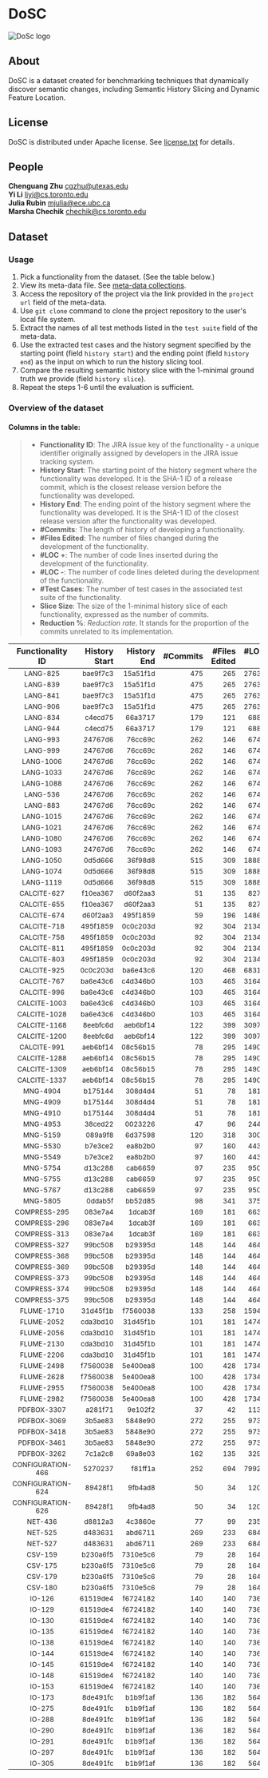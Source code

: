 # DoSC

![DoSc logo](http://www.cs.toronto.edu/~polaris/img/benchmark/DoSC.png "DoSC")

<!--This repository is for MSR 2017 paper - *A Dataset for Dynamic Discovery of Semantic Changes in Version Controlled Software Histories*.-->
## About
DoSC is a dataset created for benchmarking techniques that dynamically discover semantic changes, including Semantic History Slicing and Dynamic Feature Location.

## License
DoSC is distributed under Apache license. See [license.txt](https://github.com/Chenguang-Zhu/DoSC/blob/master/license.txt) for details.

## People
**Chenguang Zhu**  cgzhu@utexas.edu  
**Yi Li**  liyi@cs.toronto.edu  
**Julia Rubin**  mjulia@ece.ubc.ca  
**Marsha Chechik**  chechik@cs.toronto.edu    

## Dataset
### Usage
1. Pick a functionality from the dataset. (See the table below.)
2. View its meta-data file. See [meta-data collections](https://github.com/Chenguang-Zhu/DoSC/blob/master/meta-data).
3. Access the repository of the project via the link provided in the `project url` field of the meta-data.
4. Use `git clone` command to clone the project repository to the user's local file system.
5. Extract the names of all test methods listed in the `test suite`	field of the meta-data.
6. Use the extracted test cases and the history segment specified by the starting point (field `history start`) and the ending point (field `history end`) as the input on which to run the history slicing tool.
7. Compare the resulting semantic history slice with the 1-minimal ground truth we provide (field `history slice`).
8. Repeat the steps 1-6 until the evaluation is sufficient. 

### Overview of the dataset
#### Columns in the table:
>+ **Functionality ID**: The JIRA issue key of the functionality - a unique identifier originally assigned by developers in the JIRA issue tracking system.
>+ **History Start**: The starting point of the history segment where the functionality was developed. It is the SHA-1 ID of a release commit, which is the closest release version before the functionality was developed.
>+ **History End**: The ending point of the history segment where the functionality was developed. It is the SHA-1 ID of the closest release version after the functionality was developed.
>+ **#Commits**: The length of history of developing a functionality.
>+ **#Files Edited**: The number of files changed during the development of the functionality.
>+ **#LOC +**: The number of code lines inserted during the development of the functionality.
>+ **#LOC -**: The number of code lines deleted during the development of the functionality.
>+ **#Test Cases**: The number of test cases in the associated test suite of the functionality.
>+ **Slice Size**: The size of the 1-minimal history slice of each functionality, expressed as the number of commits.
>+ **Reduction %**: *Reduction rate*. It stands for the proportion of the commits unrelated to its implementation.

|Functionality ID|History Start|History End|#Commits|#Files Edited|#LOC +|#LOC -|#Test cases|Slice Size|Reduction %| 
|:-------------:|-------------:|-----------:|--------:|-------------:|------:|------:|-----------:|----------:|--:|
|<sub>LANG-825</sub>|<sub>bae9f7c3</sub>|<sub>15a51f1d</sub>|<sub>475</sub>|<sub>265</sub>|<sub>27630</sub>|<sub>11935</sub>|<sub>2</sub>|<sub>118</sub>|<sub>75.16</sub>|
|<sub>LANG-839</sub>|<sub>bae9f7c3</sub>|<sub>15a51f1d</sub>|<sub>475</sub>|<sub>265</sub>|<sub>27630</sub>|<sub>11935</sub>|<sub>2</sub>|<sub>200</sub>|<sub>57.89</sub>|
|<sub>LANG-841</sub>|<sub>bae9f7c3</sub>|<sub>15a51f1d</sub>|<sub>475</sub>|<sub>265</sub>|<sub>27630</sub>|<sub>11935</sub>|<sub>2</sub>|<sub>200</sub>|<sub>57.89</sub>|
|<sub>LANG-906</sub>|<sub>bae9f7c3</sub>|<sub>15a51f1d</sub>|<sub>475</sub>|<sub>265</sub>|<sub>27630</sub>|<sub>11935</sub>|<sub>5</sub>|<sub>1</sub>|<sub>99.79</sub>|
|<sub>LANG-834</sub>|<sub>c4ecd75</sub>|<sub>66a3717</sub>|<sub>179</sub>|<sub>121</sub>|<sub>6889</sub>|<sub>1807</sub>|<sub>12</sub>|<sub>12</sub>|<sub>93.3</sub>|
|<sub>LANG-944</sub>|<sub>c4ecd75</sub>|<sub>66a3717</sub>|<sub>179</sub>|<sub>121</sub>|<sub>6889</sub>|<sub>1807</sub>|<sub>1</sub>|<sub>24</sub>|<sub>86.59</sub>|
|<sub>LANG-993</sub>|<sub>24767d6</sub>|<sub>76cc69c</sub>|<sub>262</sub>|<sub>146</sub>|<sub>6741</sub>|<sub>2076</sub>|<sub>10</sub>|<sub>6</sub>|<sub>97.71</sub>|
|<sub>LANG-999</sub>|<sub>24767d6</sub>|<sub>76cc69c</sub>|<sub>262</sub>|<sub>146</sub>|<sub>6741</sub>|<sub>2076</sub>|<sub>5</sub>|<sub>15</sub>|<sub>94.27</sub>|
|<sub>LANG-1006</sub>|<sub>24767d6</sub>|<sub>76cc69c</sub>|<sub>262</sub>|<sub>146</sub>|<sub>6741</sub>|<sub>2076</sub>|<sub>2</sub>|<sub>14</sub>|<sub>94.66</sub>|
|<sub>LANG-1033</sub>|<sub>24767d6</sub>|<sub>76cc69c</sub>|<sub>262</sub>|<sub>146</sub>|<sub>6741</sub>|<sub>2076</sub>|<sub>1</sub>|<sub>22</sub>|<sub>91.6</sub>|
|<sub>LANG-1088</sub>|<sub>24767d6</sub>|<sub>76cc69c</sub>|<sub>262</sub>|<sub>146</sub>|<sub>6741</sub>|<sub>2076</sub>|<sub>2</sub>|<sub>1</sub>|<sub>99.62</sub>|
|<sub>LANG-536</sub>|<sub>24767d6</sub>|<sub>76cc69c</sub>|<sub>262</sub>|<sub>146</sub>|<sub>6741</sub>|<sub>2076</sub>|<sub>17</sub>|<sub>30</sub>|<sub>88.55</sub>|
|<sub>LANG-883</sub>|<sub>24767d6</sub>|<sub>76cc69c</sub>|<sub>262</sub>|<sub>146</sub>|<sub>6741</sub>|<sub>2076</sub>|<sub>1</sub>|<sub>36</sub>|<sub>86.26</sub>|
|<sub>LANG-1015</sub>|<sub>24767d6</sub>|<sub>76cc69c</sub>|<sub>262</sub>|<sub>146</sub>|<sub>6741</sub>|<sub>2076</sub>|<sub>9</sub>|<sub>39</sub>|<sub>85.11</sub>|
|<sub>LANG-1021</sub>|<sub>24767d6</sub>|<sub>76cc69c</sub>|<sub>262</sub>|<sub>146</sub>|<sub>6741</sub>|<sub>2076</sub>|<sub>16</sub>|<sub>28</sub>|<sub>89.31</sub>|
|<sub>LANG-1080</sub>|<sub>24767d6</sub>|<sub>76cc69c</sub>|<sub>262</sub>|<sub>146</sub>|<sub>6741</sub>|<sub>2076</sub>|<sub>8</sub>|<sub>38</sub>|<sub>85.5</sub>|
|<sub>LANG-1093</sub>|<sub>24767d6</sub>|<sub>76cc69c</sub>|<sub>262</sub>|<sub>146</sub>|<sub>6741</sub>|<sub>2076</sub>|<sub>2</sub>|<sub>63</sub>|<sub>75.95
|<sub>LANG-1050</sub>|<sub>0d5d666</sub>|<sub>36f98d8</sub>|<sub>515</sub>|<sub>309</sub>|<sub>18885</sub>|<sub>6395</sub>|<sub>4</sub>|<sub>8</sub>|<sub>98.45</sub>|
|<sub>LANG-1074</sub>|<sub>0d5d666</sub>|<sub>36f98d8</sub>|<sub>515</sub>|<sub>309</sub>|<sub>18885</sub>|<sub>6395</sub>|<sub>9</sub>|<sub>6</sub>|<sub>98.83</sub>|
|<sub>LANG-1119</sub>|<sub>0d5d666</sub>|<sub>36f98d8</sub>|<sub>515</sub>|<sub>309</sub>|<sub>18885</sub>|<sub>6395</sub>|<sub>1</sub>|<sub>1</sub>|<sub>99.81</sub>|
|<sub>CALCITE-627</sub>|<sub>f10ea367</sub>|<sub>d60f2aa3</sub>|<sub>51</sub>|<sub>135</sub>|<sub>8274</sub>|<sub>1446</sub>|<sub>2</sub>|<sub>19</sub>|<sub>62.75</sub>|
|<sub>CALCITE-655</sub>|<sub>f10ea367</sub>|<sub>d60f2aa3</sub>|<sub>51</sub>|<sub>135</sub>|<sub>8274</sub>|<sub>1446</sub>|<sub>1</sub>|<sub>19</sub>|<sub>62.75</sub>|
|<sub>CALCITE-674</sub>|<sub>d60f2aa3</sub>|<sub>495f1859</sub>|<sub>59</sub>|<sub>196</sub>|<sub>14861</sub>|<sub>9173</sub>|<sub>1</sub>|<sub>11</sub>|<sub>81.36</sub>|
|<sub>CALCITE-718</sub>|<sub>495f1859</sub>|<sub>0c0c203d</sub>|<sub>92</sub>|<sub>304</sub>|<sub>21348</sub>|<sub>7686</sub>|<sub>1</sub>|<sub>14</sub>|<sub>84.78</sub>|
|<sub>CALCITE-758</sub>|<sub>495f1859</sub>|<sub>0c0c203d</sub>|<sub>92</sub>|<sub>304</sub>|<sub>21348</sub>|<sub>7686</sub>|<sub>1</sub>|<sub>1</sub>|<sub>98.91</sub>|
|<sub>CALCITE-811</sub>|<sub>495f1859</sub>|<sub>0c0c203d</sub>|<sub>92</sub>|<sub>304</sub>|<sub>21348</sub>|<sub>7686</sub>|<sub>1</sub>|<sub>1</sub>|<sub>98.91</sub>|
|<sub>CALCITE-803</sub>|<sub>495f1859</sub>|<sub>0c0c203d</sub>|<sub>92</sub>|<sub>304</sub>|<sub>21348</sub>|<sub>7686</sub>|<sub>1</sub>|<sub>1</sub>|<sub>98.91</sub>|
|<sub>CALCITE-925</sub>|<sub>0c0c203d</sub>|<sub>ba6e43c6</sub>|<sub>120</sub>|<sub>468</sub>|<sub>68314</sub>|<sub>6096</sub>|<sub>3</sub>|<sub>1</sub>|<sub>99.17</sub>|
|<sub>CALCITE-767</sub>|<sub>ba6e43c6</sub>|<sub>c4d346b0</sub>|<sub>103</sub>|<sub>465</sub>|<sub>31647</sub>|<sub>13594</sub>|<sub>1</sub>|<sub>8</sub>|<sub>92.23</sub>|
|<sub>CALCITE-996</sub>|<sub>ba6e43c6</sub>|<sub>c4d346b0</sub>|<sub>103</sub>|<sub>465</sub>|<sub>31647</sub>|<sub>13594</sub>|<sub>1</sub>|<sub>1</sub>|<sub>99.03</sub>|
|<sub>CALCITE-1003</sub>|<sub>ba6e43c6</sub>|<sub>c4d346b0</sub>|<sub>103</sub>|<sub>465</sub>|<sub>31647</sub>|<sub>13594</sub>|<sub>25</sub>|<sub>14</sub>|<sub>86.41</sub>|
|<sub>CALCITE-1028</sub>|<sub>ba6e43c6</sub>|<sub>c4d346b0</sub>|<sub>103</sub>|<sub>465</sub>|<sub>31647</sub>|<sub>13594</sub>|<sub>1</sub>|<sub>6</sub>|<sub>94.17</sub>|
|<sub>CALCITE-1168</sub>|<sub>8eebfc6d</sub>|<sub>aeb6bf14</sub>|<sub>122</sub>|<sub>399</sub>|<sub>30975</sub>|<sub>4800</sub>|<sub>3</sub>|<sub>2</sub>|<sub>98.36</sub>|
|<sub>CALCITE-1200</sub>|<sub>8eebfc6d</sub>|<sub>aeb6bf14</sub>|<sub>122</sub>|<sub>399</sub>|<sub>30975</sub>|<sub>4800</sub>|<sub>3</sub>|<sub>2</sub>|<sub>98.36</sub>|
|<sub>CALCITE-991</sub>|<sub>aeb6bf14</sub>|<sub>08c56b15</sub>|<sub>78</sub>|<sub>295</sub>|<sub>14908</sub>|<sub>3637</sub>|<sub>5</sub>|<sub>1</sub>|<sub>98.72</sub>|
|<sub>CALCITE-1288</sub>|<sub>aeb6bf14</sub>|<sub>08c56b15</sub>|<sub>78</sub>|<sub>295</sub>|<sub>14908</sub>|<sub>3637</sub>|<sub>1</sub>|<sub>6</sub>|<sub>92.31</sub>|
|<sub>CALCITE-1309</sub>|<sub>aeb6bf14</sub>|<sub>08c56b15</sub>|<sub>78</sub>|<sub>295</sub>|<sub>14908</sub>|<sub>3637</sub>|<sub>8</sub>|<sub>7</sub>|<sub>91.03</sub>|
|<sub>CALCITE-1337</sub>|<sub>aeb6bf14</sub>|<sub>08c56b15</sub>|<sub>78</sub>|<sub>295</sub>|<sub>14908</sub>|<sub>3637</sub>|<sub>2</sub>|<sub>5</sub>|<sub>93.59</sub>|
|<sub>MNG-4904</sub>|<sub>b175144</sub>|<sub>308d4d4</sub>|<sub>51</sub>|<sub>78</sub>|<sub>1816</sub>|<sub>713</sub>|<sub>1</sub>|<sub>7</sub>|<sub>86.27</sub>|
|<sub>MNG-4909</sub>|<sub>b175144</sub>|<sub>308d4d4</sub>|<sub>51</sub>|<sub>78</sub>|<sub>1816</sub>|<sub>713</sub>|<sub>2</sub>|<sub>7</sub>|<sub>86.27</sub>|
|<sub>MNG-4910</sub>|<sub>b175144</sub>|<sub>308d4d4</sub>|<sub>51</sub>|<sub>78</sub>|<sub>1816</sub>|<sub>713</sub>|<sub>1</sub>|<sub>7</sub>|<sub>86.27</sub>|
|<sub>MNG-4953</sub>|<sub>38ced22</sub>|<sub>0023226</sub>|<sub>47</sub>|<sub>96</sub>|<sub>2448</sub>|<sub>329</sub>|<sub>1</sub>|<sub>6</sub>|<sub>87.23</sub>|
|<sub>MNG-5159</sub>|<sub>089a9f8</sub>|<sub>6d37598</sub>|<sub>120</sub>|<sub>318</sub>|<sub>3003</sub>|<sub>1098</sub>|<sub>4</sub>|<sub>2</sub>|<sub>98.33</sub>|
|<sub>MNG-5530</sub>|<sub>b7e3ce2</sub>|<sub>ea8b2b0</sub>|<sub>97</sub>|<sub>160</sub>|<sub>4431</sub>|<sub>4144</sub>|<sub>1</sub>|<sub>1</sub>|<sub>98.97</sub>|
|<sub>MNG-5549</sub>|<sub>b7e3ce2</sub>|<sub>ea8b2b0</sub>|<sub>97</sub>|<sub>160</sub>|<sub>4431</sub>|<sub>4144</sub>|<sub>1</sub>|<sub>13</sub>|<sub>86.6</sub>|
|<sub>MNG-5754</sub>|<sub>d13c288</sub>|<sub>cab6659</sub>|<sub>97</sub>|<sub>235</sub>|<sub>9500</sub>|<sub>3930</sub>|<sub>4</sub>|<sub>8</sub>|<sub>91.75</sub>|
|<sub>MNG-5755</sub>|<sub>d13c288</sub>|<sub>cab6659</sub>|<sub>97</sub>|<sub>235</sub>|<sub>9500</sub>|<sub>3930</sub>|<sub>5</sub>|<sub>7</sub>|<sub>92.78</sub>|
|<sub>MNG-5767</sub>|<sub>d13c288</sub>|<sub>cab6659</sub>|<sub>97</sub>|<sub>235</sub>|<sub>9500</sub>|<sub>3930</sub>|<sub>3</sub>|<sub>21</sub>|<sub>78.35</sub>|
|<sub>MNG-5805</sub>|<sub>0ddab5f</sub>|<sub>bb52d85</sub>|<sub>98</sub>|<sub>341</sub>|<sub>3751</sub>|<sub>3030</sub>|<sub>2</sub>|<sub>11</sub>|<sub>88.78</sub>|
|<sub>COMPRESS-295</sub>|<sub>083e7a4</sub>|<sub>1dcab3f</sub>|<sub>169</sub>|<sub>181</sub>|<sub>6638</sub>|<sub>1580</sub>|<sub>2</sub>|<sub>1</sub>|<sub>99.41</sub>|
|<sub>COMPRESS-296</sub>|<sub>083e7a4</sub>|<sub>1dcab3f</sub>|<sub>169</sub>|<sub>181</sub>|<sub>6638</sub>|<sub>1580</sub>|<sub>3</sub>|<sub>37</sub>|<sub>78.11</sub>|
|<sub>COMPRESS-313</sub>|<sub>083e7a4</sub>|<sub>1dcab3f</sub>|<sub>169</sub>|<sub>181</sub>|<sub>6638</sub>|<sub>1580</sub>|<sub>3</sub>|<sub>40</sub>|<sub>76.33</sub>|
|<sub>COMPRESS-327</sub>|<sub>99bc508</sub>|<sub>b29395d</sub>|<sub>148</sub>|<sub>144</sub>|<sub>4644</sub>|<sub>2006</sub>|<sub>18</sub>|<sub>26</sub>|<sub>82.43</sub>|
|<sub>COMPRESS-368</sub>|<sub>99bc508</sub>|<sub>b29395d</sub>|<sub>148</sub>|<sub>144</sub>|<sub>4644</sub>|<sub>2006</sub>|<sub>6</sub>|<sub>12</sub>|<sub>91.89</sub>|
|<sub>COMPRESS-369</sub>|<sub>99bc508</sub>|<sub>b29395d</sub>|<sub>148</sub>|<sub>144</sub>|<sub>4644</sub>|<sub>2006</sub>|<sub>2</sub>|<sub>10</sub>|<sub>93.24</sub>|
|<sub>COMPRESS-373</sub>|<sub>99bc508</sub>|<sub>b29395d</sub>|<sub>148</sub>|<sub>144</sub>|<sub>4644</sub>|<sub>2006</sub>|<sub>1</sub>|<sub>14</sub>|<sub>90.54</sub>|
|<sub>COMPRESS-374</sub>|<sub>99bc508</sub>|<sub>b29395d</sub>|<sub>148</sub>|<sub>144</sub>|<sub>4644</sub>|<sub>2006</sub>|<sub>8</sub>|<sub>15</sub>|<sub>89.86</sub>|
|<sub>COMPRESS-375</sub>|<sub>99bc508</sub>|<sub>b29395d</sub>|<sub>148</sub>|<sub>144</sub>|<sub>4644</sub>|<sub>2006</sub>|<sub>2</sub>|<sub>1</sub>|<sub>99.32</sub>|
|<sub>FLUME-1710</sub>|<sub>31d45f1b</sub>|<sub>f7560038</sub>|<sub>133</sub>|<sub>258</sub>|<sub>15949</sub>|<sub>2783</sub>|<sub>1</sub>|<sub>1</sub>|<sub>99.25</sub>|
|<sub>FLUME-2052</sub>|<sub>cda3bd10</sub>|<sub>31d45f1b</sub>|<sub>101</sub>|<sub>181</sub>|<sub>14742</sub>|<sub>3097</sub>|<sub>5</sub>|<sub>3</sub>|<sub>97.03</sub>|
|<sub>FLUME-2056</sub>|<sub>cda3bd10</sub>|<sub>31d45f1b</sub>|<sub>101</sub>|<sub>181</sub>|<sub>14742</sub>|<sub>3097</sub>|<sub>1</sub>|<sub>5</sub>|<sub>95.05</sub>|
|<sub>FLUME-2130</sub>|<sub>cda3bd10</sub>|<sub>31d45f1b</sub>|<sub>101</sub>|<sub>181</sub>|<sub>14742</sub>|<sub>3097</sub>|<sub>1</sub>|<sub>3</sub>|<sub>97.03</sub>|
|<sub>FLUME-2206</sub>|<sub>cda3bd10</sub>|<sub>31d45f1b</sub>|<sub>101</sub>|<sub>181</sub>|<sub>14742</sub>|<sub>3097</sub>|<sub>1</sub>|<sub>4</sub>|<sub>96.04</sub>|
|<sub>FLUME-2498</sub>|<sub>f7560038</sub>|<sub>5e400ea8</sub>|<sub>100</sub>|<sub>428</sub>|<sub>17341</sub>|<sub>8187</sub>|<sub>17</sub>|<sub>65</sub>|<sub>35</sub>|
|<sub>FLUME-2628</sub>|<sub>f7560038</sub>|<sub>5e400ea8</sub>|<sub>100</sub>|<sub>428</sub>|<sub>17341</sub>|<sub>8187</sub>|<sub>7</sub>|<sub>1</sub>|<sub>99</sub>|
|<sub>FLUME-2955</sub>|<sub>f7560038</sub>|<sub>5e400ea8</sub>|<sub>100</sub>|<sub>428</sub>|<sub>17341</sub>|<sub>8187</sub>|<sub>1</sub>|<sub>65</sub>|<sub>35</sub>|
|<sub>FLUME-2982</sub>|<sub>f7560038</sub>|<sub>5e400ea8</sub>|<sub>100</sub>|<sub>428</sub>|<sub>17341</sub>|<sub>8187</sub>|<sub>2</sub>|<sub>35</sub>|<sub>65</sub>|
|<sub>PDFBOX-3307</sub>|<sub>a281f71</sub>|<sub>9e102f2</sub>|<sub>37</sub>|<sub>42</sub>|<sub>1138</sub>|<sub>268</sub>|<sub>2</sub>|<sub>1</sub>|<sub>97.3</sub>|
|<sub>PDFBOX-3069</sub>|<sub>3b5ae83</sub>|<sub>5848e90</sub>|<sub>272</sub>|<sub>255</sub>|<sub>9737</sub>|<sub>5398</sub>|<sub>2</sub>|<sub>1</sub>|<sub>99.63</sub>|
|<sub>PDFBOX-3418</sub>|<sub>3b5ae83</sub>|<sub>5848e90</sub>|<sub>272</sub>|<sub>255</sub>|<sub>9737</sub>|<sub>5398</sub>|<sub>2</sub>|<sub>3</sub>|<sub>98.9</sub>|
|<sub>PDFBOX-3461</sub>|<sub>3b5ae83</sub>|<sub>5848e90</sub>|<sub>272</sub>|<sub>255</sub>|<sub>9737</sub>|<sub>5398</sub>|<sub>24</sub>|<sub>3</sub>|<sub>98.9</sub>|
|<sub>PDFBOX-3262</sub>|<sub>7c1a2c8</sub>|<sub>69a8e03</sub>|<sub>162</sub>|<sub>135</sub>|<sub>3295</sub>|<sub>814</sub>|<sub>1</sub>|<sub>2</sub>|<sub>98.77</sub>|
|<sub>CONFIGURATION-466</sub>|<sub>5270237</sub>|<sub>f81ff1a</sub>|<sub>252</sub>|<sub>694</sub>|<sub>79920</sub>|<sub>80096</sub>|<sub>3</sub>|<sub>13</sub>|<sub>94.84</sub>|
|<sub>CONFIGURATION-624</sub>|<sub>89428f1</sub>|<sub>9fb4ad8</sub>|<sub>50</sub>|<sub>34</sub>|<sub>1201</sub>|<sub>655</sub>|<sub>11</sub>|<sub>48</sub>|<sub>4</sub>|
|<sub>CONFIGURATION-626</sub>|<sub>89428f1</sub>|<sub>9fb4ad8</sub>|<sub>50</sub>|<sub>34</sub>|<sub>1201</sub>|<sub>655</sub>|<sub>4</sub>|<sub>1</sub>|<sub>98</sub>|
|<sub>NET-436</sub>|<sub>d8812a3</sub>|<sub>4c3860e</sub>|<sub>77</sub>|<sub>99</sub>|<sub>2357</sub>|<sub>774</sub>|<sub>5</sub>|<sub>7</sub>|<sub>90.9</sub>|
|<sub>NET-525</sub>|<sub>d483631</sub>|<sub>abd6711</sub>|<sub>269</sub>|<sub>233</sub>|<sub>6845</sub>|<sub>2393</sub>|<sub>14</sub>|<sub>40</sub>|<sub>85.13</sub>|
|<sub>NET-527</sub>|<sub>d483631</sub>|<sub>abd6711</sub>|<sub>269</sub>|<sub>233</sub>|<sub>6845</sub>|<sub>2393</sub>|<sub>1</sub>|<sub>40</sub>|<sub>85.13</sub>|
|<sub>CSV-159</sub>|<sub>b230a6f5</sub>|<sub>7310e5c6</sub>|<sub>79</sub>|<sub>28</sub>|<sub>1640</sub>|<sub>713</sub>|<sub>1</sub>|<sub>10</sub>|<sub>87.34</sub>|
|<sub>CSV-175</sub>|<sub>b230a6f5</sub>|<sub>7310e5c6</sub>|<sub>79</sub>|<sub>28</sub>|<sub>1640</sub>|<sub>713</sub>|<sub>11</sub>|<sub>48</sub>|<sub>39.24</sub>|
|<sub>CSV-179</sub>|<sub>b230a6f5</sub>|<sub>7310e5c6</sub>|<sub>79</sub>|<sub>28</sub>|<sub>1640</sub>|<sub>713</sub>|<sub>1</sub>|<sub>56</sub>|<sub>29.11</sub>|
|<sub>CSV-180</sub>|<sub>b230a6f5</sub>|<sub>7310e5c6</sub>|<sub>79</sub>|<sub>28</sub>|<sub>1640</sub>|<sub>713</sub>|<sub>2</sub>|<sub>56</sub>|<sub>29.11</sub>|
|<sub>IO-126</sub>|<sub>61519de4</sub>|<sub>f6724182</sub>|<sub>140</sub>|<sub>140</sub>|<sub>7365</sub>|<sub>1242</sub>|<sub>2</sub>|<sub>6</sub>|<sub>95.71</sub>|
|<sub>IO-129</sub>|<sub>61519de4</sub>|<sub>f6724182</sub>|<sub>140</sub>|<sub>140</sub>|<sub>7365</sub>|<sub>1242</sub>|<sub>7</sub>|<sub>10</sub>|<sub>92.86</sub>|
|<sub>IO-130</sub>|<sub>61519de4</sub>|<sub>f6724182</sub>|<sub>140</sub>|<sub>140</sub>|<sub>7365</sub>|<sub>1242</sub>|<sub>4</sub>|<sub>11</sub>|<sub>92.14</sub>|
|<sub>IO-135</sub>|<sub>61519de4</sub>|<sub>f6724182</sub>|<sub>140</sub>|<sub>140</sub>|<sub>7365</sub>|<sub>1242</sub>|<sub>4</sub>|<sub>23</sub>|<sub>83.57</sub>|
|<sub>IO-138</sub>|<sub>61519de4</sub>|<sub>f6724182</sub>|<sub>140</sub>|<sub>140</sub>|<sub>7365</sub>|<sub>1242</sub>|<sub>7</sub>|<sub>13</sub>|<sub>90.71</sub>|
|<sub>IO-144</sub>|<sub>61519de4</sub>|<sub>f6724182</sub>|<sub>140</sub>|<sub>140</sub>|<sub>7365</sub>|<sub>1242</sub>|<sub>2</sub>|<sub>1</sub>|<sub>99.29</sub>|
|<sub>IO-145</sub>|<sub>61519de4</sub>|<sub>f6724182</sub>|<sub>140</sub>|<sub>140</sub>|<sub>7365</sub>|<sub>1242</sub>|<sub>2</sub>|<sub>61</sub>|<sub>56.43</sub>|
|<sub>IO-148</sub>|<sub>61519de4</sub>|<sub>f6724182</sub>|<sub>140</sub>|<sub>140</sub>|<sub>7365</sub>|<sub>1242</sub>|<sub>2</sub>|<sub>30</sub>|<sub>78.57</sub>|
|<sub>IO-153</sub>|<sub>61519de4</sub>|<sub>f6724182</sub>|<sub>140</sub>|<sub>140</sub>|<sub>7365</sub>|<sub>1242</sub>|<sub>6</sub>|<sub>56</sub>|<sub>60</sub>|
|<sub>IO-173</sub>|<sub>8de491fc</sub>|<sub>b1b9f1af</sub>|<sub>136</sub>|<sub>182</sub>|<sub>5647</sub>|<sub>1681</sub>|<sub>2</sub>|<sub>32</sub>|<sub>76.47</sub>|
|<sub>IO-275</sub>|<sub>8de491fc</sub>|<sub>b1b9f1af</sub>|<sub>136</sub>|<sub>182</sub>|<sub>5647</sub>|<sub>1681</sub>|<sub>2</sub>|<sub>1</sub>|<sub>99.26</sub>|
|<sub>IO-288</sub>|<sub>8de491fc</sub>|<sub>b1b9f1af</sub>|<sub>136</sub>|<sub>182</sub>|<sub>5647</sub>|<sub>1681</sub>|<sub>81</sub>|<sub>16</sub>|<sub>88.24</sub>|
|<sub>IO-290</sub>|<sub>8de491fc</sub>|<sub>b1b9f1af</sub>|<sub>136</sub>|<sub>182</sub>|<sub>5647</sub>|<sub>1681</sub>|<sub>2</sub>|<sub>5</sub>|<sub>96.32</sub>|
|<sub>IO-291</sub>|<sub>8de491fc</sub>|<sub>b1b9f1af</sub>|<sub>136</sub>|<sub>182</sub>|<sub>5647</sub>|<sub>1681</sub>|<sub>10</sub>|<sub>24</sub>|<sub>82.35</sub>|
|<sub>IO-297</sub>|<sub>8de491fc</sub>|<sub>b1b9f1af</sub>|<sub>136</sub>|<sub>182</sub>|<sub>5647</sub>|<sub>1681</sub>|<sub>9</sub>|<sub>13</sub>|<sub>90.44</sub>|
|<sub>IO-305</sub>|<sub>8de491fc</sub>|<sub>b1b9f1af</sub>|<sub>136</sub>|<sub>182</sub>|<sub>5647</sub>|<sub>1681</sub>|<sub>10</sub>|<sub>83</sub>|<sub>38.97</sub>|
